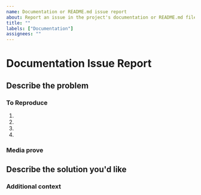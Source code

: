```yaml
---
name: Documentation or README.md issue report
about: Report an issue in the project's documentation or README.md file
title: ""
labels: ["Documentation"]
assignees: ""
---
```


# **Documentation Issue Report**

## **Describe the problem**
<!-- A clear and concise description of what the bug is. -->

### **To Reproduce**

<!-- Steps to reproduce the error:
(e.g.:)
1. Use x argument / navigate to
2. Fill this information
3. Go to...
4. See error -->

<!-- Write the steps here (add or remove as many steps as needed)-->

1.
2.
3.
4.

### **Media prove**
<!-- If applicable, add screenshots or videos to help explain your problem. -->

## **Describe the solution you'd like**
<!-- A clear and concise description of what you want to happen. -->

### **Additional context**
<!-- Add any other context or additional information about the problem here.-->